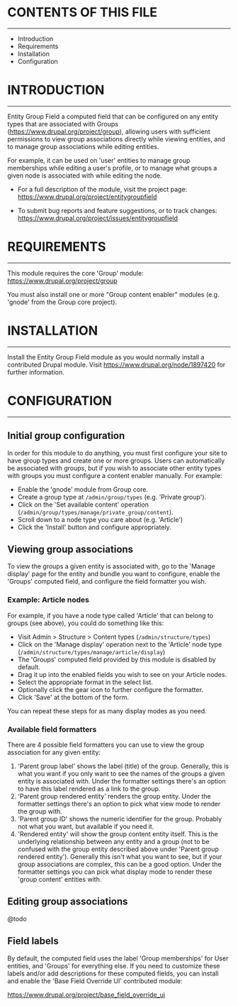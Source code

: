 # CONTENTS OF THIS FILE
-----------------------

 * Introduction
 * Requirements
 * Installation
 * Configuration


# INTRODUCTION
--------------

Entity Group Field a computed field that can be configured on any entity types
that are associated with Groups (https://www.drupal.org/project/group), allowing
users with sufficient permissions to view group associations directly while
viewing entities, and to manage group associations while editing entities.

For example, it can be used on 'user' entities to manage group memberships while
editing a user's profile, or to manage what groups a given node is associated
with while editing the node.

 * For a full description of the module, visit the project page:
   https://www.drupal.org/project/entitygroupfield

 * To submit bug reports and feature suggestions, or to track changes:
   https://www.drupal.org/project/issues/entitygroupfield


# REQUIREMENTS
--------------

This module requires the core 'Group' module:
https://www.drupal.org/project/group

You must also install one or more "Group content enabler" modules (e.g. 'gnode'
from the Group core project).


# INSTALLATION
--------------

Install the Entity Group Field module as you would normally install a
contributed Drupal module. Visit https://www.drupal.org/node/1897420 for further
information.


# CONFIGURATION
---------------

## Initial group configuration

In order for this module to do anything, you must first configure your site to
have group types and create one or more groups. Users can automatically be
associated with groups, but if you wish to associate other entity types with
groups you must configure a content enabler manually. For example:

* Enable the 'gnode' module from Group core.
* Create a group type at `/admin/group/types` (e.g. 'Private group').
* Click on the 'Set available content' operation
  (`/admin/group/types/manage/private_group/content`).
* Scroll down to a node type you care about (e.g. 'Article')
* Click the 'Install' button and configure appropriately.


## Viewing group associations

To view the groups a given entity is associated with, go to the 'Manage display'
page for the entity and bundle you want to configure, enable the 'Groups'
computed field, and configure the field formatter you wish.


### Example: Article nodes

For example, if you have a node type called 'Article' that can belong to groups
(see above), you could do something like this:

* Visit Admin > Structure > Content types (`/admin/structure/types`)
* Click on the 'Manage display' operation next to the 'Article' node type
  (`/admin/structure/types/manage/article/display`)
* The 'Groups' computed field provided by this module is disabled by default.
* Drag it up into the enabled fields you wish to see on your Article nodes.
* Select the appropriate format in the select list.
* Optionally click the gear icon to further configure the formatter.
* Click 'Save' at the bottom of the form.

You can repeat these steps for as many display modes as you need.


### Available field formatters

There are 4 possible field formatters you can use to view the group association
for any given entity:

1. 'Parent group label' shows the label (title) of the group. Generally, this is
   what you want if you only want to see the names of the groups a given entity
   is associated with. Under the formatter settings there's an option to have
   this label rendered as a link to the group.
2. 'Parent group rendered entity' renders the group entity. Under the formatter
   settings there's an option to pick what view mode to render the group with.
3. 'Parent group ID' shows the numeric identifier for the group. Probably not
   what you want, but available if you need it.
4. 'Rendered entity' will show the group content entity itself. This is the
   underlying relationship between any entity and a group (not to be confused
   with the group entity described above under 'Parent group rendered entity').
   Generally this isn't what you want to see, but if your group associations are
   complex, this can be a good option. Under the formatter settings you can pick
   what display mode to render these 'group content' entities with.


## Editing group associations

@todo


## Field labels

By default, the computed field uses the label 'Group memberships' for User
entities, and 'Groups' for everything else. If you need to customize these
labels and/or add descriptions for these computed fields, you can install and
enable the 'Base Field Override UI' contributed module:

https://www.drupal.org/project/base_field_override_ui
